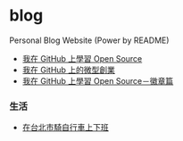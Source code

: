 # blog

Personal Blog Website (Power by README)

- [我在 GitHub 上學習 Open Source](https://github.com/huei90/blog/blob/master/articles/%E6%88%91%E5%9C%A8%20GitHub%20%E4%B8%8A%E5%AD%B8%E7%BF%92%20Open%20Source.md)
- [我在 GitHub 上的微型創業](https://github.com/huei90/blog/blob/master/articles/%E6%88%91%E5%9C%A8%20GitHub%20%E4%B8%8A%E7%9A%84%E5%BE%AE%E5%9E%8B%E5%89%B5%E6%A5%AD.md)
- [我在 GitHub 上學習 Open Source－徽章篇](https://github.com/huei90/blog/blob/master/articles/%E6%88%91%E5%9C%A8%20GitHub%20%E4%B8%8A%E5%AD%B8%E7%BF%92%20Open%20Source%EF%BC%8D%E5%BE%BD%E7%AB%A0%E7%AF%87.md)

### 生活

- [在台北市騎自行車上下班](https://github.com/huei90/blog/blob/master/articles/%E5%9C%A8%E5%8F%B0%E5%8C%97%E5%B8%82%E9%A8%8E%E8%87%AA%E8%A1%8C%E8%BB%8A%E4%B8%8A%E4%B8%8B%E7%8F%AD.md)
